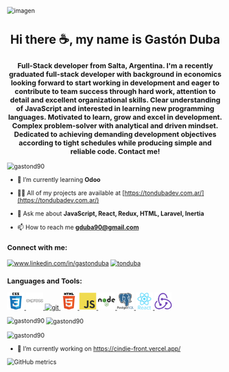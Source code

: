 

![imagen](https://justresults.co.nz/wp-content/uploads/2015/10/web-developer-banner.png)

<h1 align="center">Hi there ☕, my name is Gastón Duba </h1>

<h3 align="center">Full-Stack developer from Salta, Argentina. I'm a recently graduated full-stack developer with background in economics looking forward to start working in development and eager to contribute to team success through hard work, attention to detail and excellent organizational skills. Clear understanding of JavaScript and interested in learning new programming languages. Motivated to learn, grow and excel in development. Complex problem-solver with analytical and driven mindset. Dedicated to achieving demanding development objectives according to tight schedules while producing simple and reliable code. Contact me!</h3>

<p align="left"> <img src="https://komarev.com/ghpvc/?username=gastond90&label=Profile%20views&color=0e75b6&style=flat" alt="gastond90" /> </p>


- 🌱 I’m currently learning **Odoo**

- 👨‍💻 All of my projects are available at [https://tondubadev.com.ar/](https://tondubadev.com.ar/)

- 💬 Ask me about **JavaScript, React, Redux, HTML, Laravel, Inertia**

- 📫 How to reach me **gduba90@gmail.com**

<h3 align="left">Connect with me:</h3>
<p align="left">
<a href="https://linkedin.com/in/www.linkedin.com/in/gastonduba" target="blank"><img align="center" src="https://raw.githubusercontent.com/rahuldkjain/github-profile-readme-generator/master/src/images/icons/Social/linked-in-alt.svg" alt="www.linkedin.com/in/gastonduba" height="30" width="40" /></a>
<a href="https://instagram.com/tonduba" target="blank"><img align="center" src="https://raw.githubusercontent.com/rahuldkjain/github-profile-readme-generator/master/src/images/icons/Social/instagram.svg" alt="tonduba" height="30" width="40" /></a>
</p>

<h3 align="left">Languages and Tools:</h3>
<p align="left"> <a href="https://www.w3schools.com/css/" target="_blank" rel="noreferrer"> <img src="https://raw.githubusercontent.com/devicons/devicon/master/icons/css3/css3-original-wordmark.svg" alt="css3" width="40" height="40"/> </a> <a href="https://expressjs.com" target="_blank" rel="noreferrer"> <img src="https://raw.githubusercontent.com/devicons/devicon/master/icons/express/express-original-wordmark.svg" alt="express" width="40" height="40"/> </a> <a href="https://git-scm.com/" target="_blank" rel="noreferrer"> <img src="https://www.vectorlogo.zone/logos/git-scm/git-scm-icon.svg" alt="git" width="40" height="40"/> </a> <a href="https://www.w3.org/html/" target="_blank" rel="noreferrer"> <img src="https://raw.githubusercontent.com/devicons/devicon/master/icons/html5/html5-original-wordmark.svg" alt="html5" width="40" height="40"/> </a> <a href="https://developer.mozilla.org/en-US/docs/Web/JavaScript" target="_blank" rel="noreferrer"> <img src="https://raw.githubusercontent.com/devicons/devicon/master/icons/javascript/javascript-original.svg" alt="javascript" width="40" height="40"/> </a> <a href="https://nodejs.org" target="_blank" rel="noreferrer"> <img src="https://raw.githubusercontent.com/devicons/devicon/master/icons/nodejs/nodejs-original-wordmark.svg" alt="nodejs" width="40" height="40"/> </a> <a href="https://www.postgresql.org" target="_blank" rel="noreferrer"> <img src="https://raw.githubusercontent.com/devicons/devicon/master/icons/postgresql/postgresql-original-wordmark.svg" alt="postgresql" width="40" height="40"/> </a> <a href="https://reactjs.org/" target="_blank" rel="noreferrer"> <img src="https://raw.githubusercontent.com/devicons/devicon/master/icons/react/react-original-wordmark.svg" alt="react" width="40" height="40"/> </a> <a href="https://redux.js.org" target="_blank" rel="noreferrer"> <img src="https://raw.githubusercontent.com/devicons/devicon/master/icons/redux/redux-original.svg" alt="redux" width="40" height="40"/> </a> </p>

<p><img align="left" src="https://github-readme-stats.vercel.app/api/top-langs?username=gastond90&show_icons=true&locale=en&layout=compact" alt="gastond90" /></p>

<p>&nbsp;<img align="center" src="https://github-readme-stats.vercel.app/api?username=gastond90&show_icons=true&locale=en" alt="gastond90" /></p>

<p><img align="center" src="https://github-readme-streak-stats.herokuapp.com/?user=gastond90&" alt="gastond90" /></p>


- 🔭 I’m currently working on https://cindie-front.vercel.app/




![GitHub metrics](https://metrics.lecoq.io/gastond90) 
